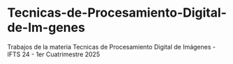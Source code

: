 # Tecnicas-de-Procesamiento-Digital-de-Im-genes
Trabajos de la materia Tecnicas de Procesamiento Digital de Imágenes - IFTS 24 - 1er Cuatrimestre 2025

